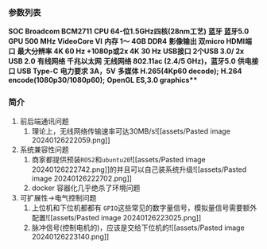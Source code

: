 ### 参数列表
**SOC Broadcom BCM2711**
**CPU 64-位1.5GHz四核(28nm工艺)**
**蓝牙 蓝牙5.0**
**GPU 500 MHz VideoCore VI**
**内存 1～ 4GB DDR4**
**影像输出 双micro HDMI端口**
**最大分辨率 4K 60 Hz +1080p或2x 4K 30 Hz**
**USB接口 2个USB 3.0/ 2x USB 2.0**
**有线网络 千兆以太网**
**无线网络 802.11ac (2.4/5 GHz)，蓝牙5.0**
**供电接口 USB Type-C**
**电力要求 3A，5V**
**多媒体 H.265(4Kp60 decode);**
**H.264 encode(1080p30/1080p60);**
**OpenGL ES,3.0 graphics\*\***

### 简介
1. 前后端通讯问题
	1. 理论上，无线网络传输速率可达30MB/s![[assets/Pasted image 20240126222059.png]]
2. 系统兼容性问题
	1. 商家都提供预装`ROS2`和`ubuntu20`![[assets/Pasted image 20240126222742.png]]的并且可以自己装系统升级![[assets/Pasted image 20240126222702.png]]
	2. docker 容器化几乎绝杀了环境问题
3. 可扩展性->电气控制问题
	1. 上位机和下位机都都有 `GPIO`这些常见的数字量信号，模拟量信号需要额外配置![[assets/Pasted image 20240126223025.png]]
	2. 脉冲信号(控制电机的)，应该是交给下位机的![[assets/Pasted image 20240126223140.png]]